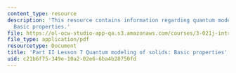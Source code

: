 ```yaml
---
content_type: resource
description: 'This resource contains information regarding quantum modeling of solids:
  Basic properties.'
file: https://ol-ocw-studio-app-qa.s3.amazonaws.com/courses/3-021j-introduction-to-modeling-and-simulation-spring-2012/c21b6f75349e10a202e66ba4b28750fd_MIT3_021JS12_L7.pdf
file_type: application/pdf
resourcetype: Document
title: 'Part II Lesson 7 Quantum modeling of solids: Basic properties'
uid: c21b6f75-349e-10a2-02e6-6ba4b28750fd
---
```

